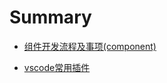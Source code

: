 # Summary

* [组件开发流程及事项\(component\)](zu-jian-kai-fa-liu-cheng-ji-shi-987928-component.md)

* [vscode常用插件](vscodechang-yong-cha-jian.md)



